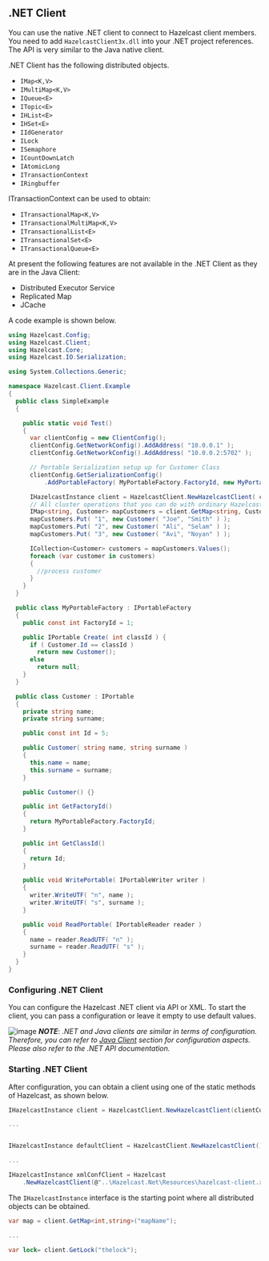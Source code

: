 
	

## .NET Client

You can use the native .NET client to connect to Hazelcast client members. You need to add `HazelcastClient3x.dll` into your .NET project references. The API is very similar to the Java native client. 

.NET Client has the following distributed objects.

* `IMap<K,V>`
* `IMultiMap<K,V>`
* `IQueue<E>`
* `ITopic<E>`
* `IHList<E>`
* `IHSet<E>`
* `IIdGenerator`
* `ILock`
* `ISemaphore`
* `ICountDownLatch`
* `IAtomicLong`
* `ITransactionContext`
* `IRingbuffer`
	
ITransactionContext can be used to obtain:

* `ITransactionalMap<K,V>`
* `ITransactionalMultiMap<K,V>`
* `ITransactionalList<E>`
* `ITransactionalSet<E>`
* `ITransactionalQueue<E>`

At present the following features are not available in the .NET Client as they are in the Java Client:

* Distributed Executor Service
* Replicated Map
* JCache

A code example is shown below.

```csharp
using Hazelcast.Config;
using Hazelcast.Client;
using Hazelcast.Core;
using Hazelcast.IO.Serialization;

using System.Collections.Generic;

namespace Hazelcast.Client.Example
{
  public class SimpleExample
  {

    public static void Test()
    {
      var clientConfig = new ClientConfig();
      clientConfig.GetNetworkConfig().AddAddress( "10.0.0.1" );
      clientConfig.GetNetworkConfig().AddAddress( "10.0.0.2:5702" );

      // Portable Serialization setup up for Customer Class
      clientConfig.GetSerializationConfig()
          .AddPortableFactory( MyPortableFactory.FactoryId, new MyPortableFactory() );

      IHazelcastInstance client = HazelcastClient.NewHazelcastClient( clientConfig );
      // All cluster operations that you can do with ordinary HazelcastInstance
      IMap<string, Customer> mapCustomers = client.GetMap<string, Customer>( "customers" );
      mapCustomers.Put( "1", new Customer( "Joe", "Smith" ) );
      mapCustomers.Put( "2", new Customer( "Ali", "Selam" ) );
      mapCustomers.Put( "3", new Customer( "Avi", "Noyan" ) );

      ICollection<Customer> customers = mapCustomers.Values();
      foreach (var customer in customers)
      {
        //process customer
      }
    }
  }

  public class MyPortableFactory : IPortableFactory
  {
    public const int FactoryId = 1;

    public IPortable Create( int classId ) {
      if ( Customer.Id == classId )
        return new Customer();
      else
        return null;
    }
  }

  public class Customer : IPortable
  {
    private string name;
    private string surname;

    public const int Id = 5;

    public Customer( string name, string surname )
    {
      this.name = name;
      this.surname = surname;
    }

    public Customer() {}

    public int GetFactoryId()
    {
      return MyPortableFactory.FactoryId;
    }

    public int GetClassId()
    {
      return Id;
    }

    public void WritePortable( IPortableWriter writer )
    {
      writer.WriteUTF( "n", name );
      writer.WriteUTF( "s", surname );
    }

    public void ReadPortable( IPortableReader reader )
    {
      name = reader.ReadUTF( "n" );
      surname = reader.ReadUTF( "s" );
    }
  }
}
```


### Configuring .NET Client
You can configure the Hazelcast .NET client via API or XML. To start the client, you can pass a configuration or leave it empty to use default values.

![image](images/NoteSmall.jpg) ***NOTE***: *.NET and Java clients are similar in terms of configuration. Therefore, you can refer to [Java Client](#hazelcast-java-client) section for configuration aspects. Please also refer to the .NET API documentation.*


### Starting .NET Client
After configuration, you can obtain a client using one of the static methods of Hazelcast, as shown below.


```csharp
IHazelcastInstance client = HazelcastClient.NewHazelcastClient(clientConfig);

...


IHazelcastInstance defaultClient = HazelcastClient.NewHazelcastClient();

...

IHazelcastInstance xmlConfClient = Hazelcast
    .NewHazelcastClient(@"..\Hazelcast.Net\Resources\hazelcast-client.xml");
```

The `IHazelcastInstance` interface is the starting point where all distributed objects can be obtained.

```csharp
var map = client.GetMap<int,string>("mapName");

...

var lock= client.GetLock("thelock");
```



